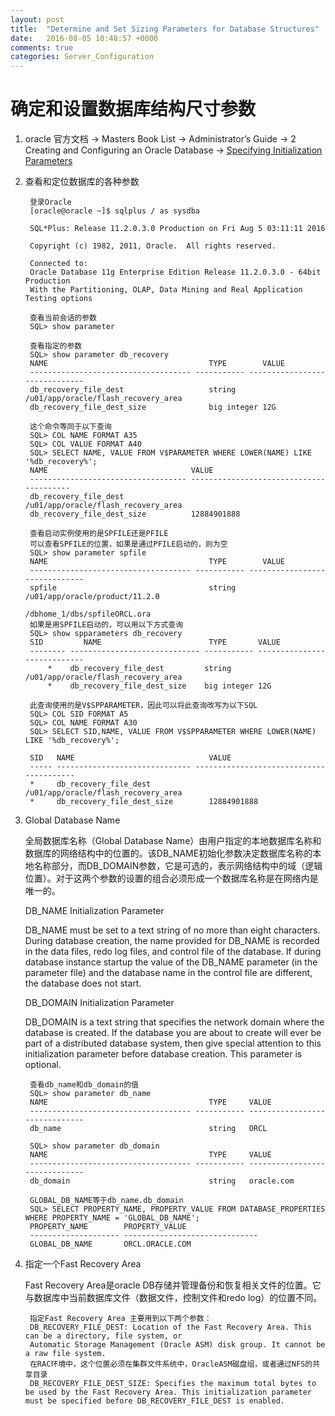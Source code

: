 ```yaml
---
layout: post
title:  "Determine and Set Sizing Parameters for Database Structures"
date:   2016-08-05 10:48:57 +0000
comments: true
categories: Server_Configuration
---
```


# 确定和设置数据库结构尺寸参数  #

1. oracle 官方文档 ->  Masters Book List -> Administrator’s Guide -> 2 Creating and Configuring an Oracle Database -> [Specifying Initialization Parameters](http://docs.oracle.com/cd/E11882_01/server.112/e25494/create.htm#CIAFAFFG)

2. 查看和定位数据库的各种参数
		
		登录Oracle
		[oracle@oracle ~]$ sqlplus / as sysdba

		SQL*Plus: Release 11.2.0.3.0 Production on Fri Aug 5 03:11:11 2016
		
		Copyright (c) 1982, 2011, Oracle.  All rights reserved.
		
		Connected to:
		Oracle Database 11g Enterprise Edition Release 11.2.0.3.0 - 64bit Production
		With the Partitioning, OLAP, Data Mining and Real Application Testing options
		
		查看当前会话的参数
		SQL> show parameter
		
		查看指定的参数
		SQL> show parameter db_recovery
		NAME				     				TYPE	 	VALUE
		------------------------------------ ----------- ------------------------------
		db_recovery_file_dest		     		string	 	/u01/app/oracle/flash_recovery_area
		db_recovery_file_dest_size	     		big integer 12G
		
		这个命令等同于以下查询
		SQL> COL NAME FORMAT A35
		SQL> COL VALUE FORMAT A40
		SQL> SELECT NAME, VALUE FROM V$PARAMETER WHERE LOWER(NAME) LIKE '%db_recovery%';
		NAME				    			VALUE
		----------------------------------- ----------------------------------------
		db_recovery_file_dest		    	/u01/app/oracle/flash_recovery_area
		db_recovery_file_dest_size	    	12884901888
		
		查看启动实例使用的是SPFILE还是PFILE
		可以查看SPFILE的位置，如果是通过PFILE启动的，则为空
		SQL> show parameter spfile
		NAME				     				TYPE	 	VALUE
		------------------------------------ ----------- ------------------------------
		spfile				     				string	 /u01/app/oracle/product/11.2.0
								 						 /dbhome_1/dbs/spfileORCL.ora
		如果是用SPFILE启动的，可以用以下方式查询
		SQL> show spparameters db_recovery
		SID	 		NAME			       		TYPE	   VALUE
		-------- ----------------------------- ----------- ----------------------------
			*	 db_recovery_file_dest	       string	   /u01/app/oracle/flash_recovery_area
			*	 db_recovery_file_dest_size    big integer 12G

		此查询使用的是V$SPPARAMETER，因此可以将此查询改写为以下SQL
		SQL> COL SID FORMAT A5
		SQL> COL NAME FORMAT A30
		SQL> SELECT SID,NAME, VALUE FROM V$SPPARAMETER WHERE LOWER(NAME) LIKE '%db_recovery%';
		
		SID   NAME			     				VALUE
		----- ------------------------------ ----------------------------------------
		*     db_recovery_file_dest	     		/u01/app/oracle/flash_recovery_area
		*     db_recovery_file_dest_size     	12884901888



2. Global Database Name

	全局数据库名称（Global Database Name）由用户指定的本地数据库名称和数据库的网络结构中的位置的。该DB_NAME初始化参数决定数据库名称的本地名称部分，而DB_DOMAIN参数，它是可选的，表示网络结构中的域（逻辑位置）。对于这两个参数的设置的组合必须形成一个数据库名称是在网络内是唯一的。  
		
	DB_NAME Initialization Parameter

	DB_NAME must be set to a text string of no more than eight characters. During database creation, the name provided for DB_NAME is recorded in the data files, redo log files, and control file of the database. If during database instance startup the value of the DB_NAME parameter (in the parameter file) and the database name in the control file are different, the database does not start.
	
	DB_DOMAIN Initialization Parameter

	DB_DOMAIN is a text string that specifies the network domain where the database is created. If the database you are about to create will ever be part of a distributed database system, then give special attention to this initialization parameter before database creation. This parameter is optional.
	
		查看db_name和db_domain的值
		SQL> show parameter db_name
		NAME				     				TYPE	 VALUE
		------------------------------------ ----------- ------------------------------
		db_name 			     				string	 ORCL

		SQL> show parameter db_domain		
		NAME				     				TYPE	 VALUE
		------------------------------------ ----------- ------------------------------
		db_domain			     				string	 oracle.com

		GLOBAL_DB_NAME等于db_name.db_domain
		SQL> SELECT PROPERTY_NAME, PROPERTY_VALUE FROM DATABASE_PROPERTIES WHERE PROPERTY_NAME = 'GLOBAL_DB_NAME';
		PROPERTY_NAME	     PROPERTY_VALUE
		-------------------- ------------------------------
		GLOBAL_DB_NAME	     ORCL.ORACLE.COM


3. 指定一个Fast Recovery Area

	Fast Recovery Area是oracle DB存储并管理备份和恢复相关文件的位置。它与数据库中当前数据库文件（数据文件，控制文件和redo log）的位置不同。
	
		指定Fast Recovery Area 主要用到以下两个参数：
		DB_RECOVERY_FILE_DEST: Location of the Fast Recovery Area. This can be a directory, file system, or 
		Automatic Storage Management (Oracle ASM) disk group. It cannot be a raw file system.
		在RAC环境中，这个位置必须在集群文件系统中，OracleASM磁盘组，或者通过NFS的共享目录
		DB_RECOVERY_FILE_DEST_SIZE: Specifies the maximum total bytes to be used by the Fast Recovery Area. This initialization parameter must be specified before DB_RECOVERY_FILE_DEST is enabled. 

		
		
